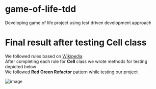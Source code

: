 # game-of-life-tdd
Developing game of life project using test driven development approach

# Final result after testing Cell class
We followed rules based on [Wikipedia](https://en.wikipedia.org/wiki/Conway%27s_Game_of_Life)
<br>
After completing each rule for **Cell** class we wrote methods for testing depicted below
<br>
We followed **Red Green Refactor** pattern while testing our project
<br>

![image](https://user-images.githubusercontent.com/70511142/170345387-0c20dbac-5656-4163-9485-4374e128cead.png)

